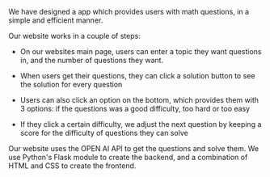 We have designed a app which provides users with math questions, in a simple and efficient manner. 

Our website works in a couple of steps: 

  - On our websites main page, users can enter a topic they want questions in, and the number of questions they want.
  
  - When users get their questions, they can click a solution button to see the solution for every question

  - Users can also click an option on the bottom, which provides them with 3 options: if the questions was a good difficulty, too hard or too easy

  - If they click a certain difficulty, we adjust the next question by keeping a score for the difficulty of questions they can solve


Our website uses the OPEN AI API to get the questions and solve them. We use Python's Flask module to create the backend, and a combination of HTML and CSS to create the frontend.

